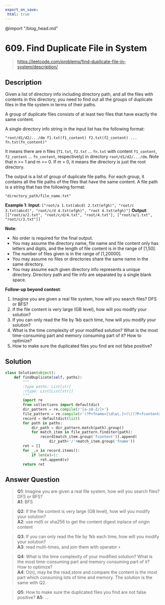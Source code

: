 ```yaml
---
export_on_save:
 html: true
---
```


@import "/blog_head.md"

# 609. Find Duplicate File in System

> <https://leetcode.com/problems/find-duplicate-file-in-system/description/>

## Description

Given a list of directory info including directory path, and all the files with contents in this directory, you need to find out all the groups of duplicate files in the file system in terms of their paths.

A group of duplicate files consists of at least two files that have exactly the same content.

A single directory info string in the input list has the following format:

`"root/d1/d2/.../dm f1.txt(f1_content) f2.txt(f2_content) ... fn.txt(fn_content)"`

It means there are n files (`f1.txt`, `f2.txt` ... `fn.txt` with content `f1_content`, `f2_content` ... `fn_content`, respectively) in directory `root/d1/d2/.../dm`. Note that n >= 1 and m >= 0. If m = 0, it means the directory is just the root directory.

The output is a list of group of duplicate file paths. For each group, it contains all the file paths of the files that have the same content. A file path is a string that has the following format:

`"directory_path/file_name.txt"`

**Example 1**:
**Input**: 
`["root/a 1.txt(abcd) 2.txt(efgh)", "root/c 3.txt(abcd)", "root/c/d 4.txt(efgh)", "root 4.txt(efgh)"]`
**Output**: 
`[["root/a/2.txt", "root/c/d/4.txt", "root/4.txt"], ["root/a/1.txt", "root/c/3.txt"]]`

**Note**:
- No order is required for the final output.
- You may assume the directory name, file name and file content only has letters and digits, and the length of file content is in the range of [1,50].
- The number of files given is in the range of [1,20000].
- You may assume no files or directories share the same name in the same directory.
- You may assume each given directory info represents a unique directory. Directory path and file info are separated by a single blank space.

**Follow-up beyond contest**:
1. Imagine you are given a real file system, how will you search files? DFS or BFS?
1. If the file content is very large (GB level), how will you modify your solution?
1. If you can only read the file by 1kb each time, how will you modify your solution?
1. What is the time complexity of your modified solution? What is the most time-consuming part and memory consuming part of it? How to optimize?
1. How to make sure the duplicated files you find are not false positive?

## Solution

```python {class=line-numbers}
class Solution(object):
    def findDuplicate(self, paths):
        """
        :type paths: List[str]
        :rtype: List[List[str]]
        """
        import re
        from collections import defaultdict
        dir_pattern = re.compile(r'[a-zA-Z/]+')
        file_pattern = re.compile(r'(?P<fname>[\d\w\.]+)\((?P<fcontent>.*?)\)')
        record = defaultdict(list)
        for path in paths:
            dir_path = dir_pattern.match(path).group()
            for match_item in file_pattern.finditer(path):
                record[match_item.group('fcontent')].append(
                    dir_path+'/'+match_item.group('fname'))
        ret = []
        for _,v in record.items():
            if len(v)>1:
                ret.append(v)
        return ret
```

## Answer Question

> **Q1**: Imagine you are given a real file system, how will you search files? DFS or BFS?<br>
**A1**: BFS

> **Q2**: If the file content is very large (GB level), how will you modify your solution?<br>
**A2**: use md5 or sha256 to get the content digest inplace of origin content

> **Q3**: If you can only read the file by 1kb each time, how will you modify your solution?<br>
**A3**: read multi-times, and join them with operator `+`

> **Q4**: What is the time complexity of your modified solution? What is the most time-consuming part and memory consuming part of it? How to optimize?<br>
**A4**: O(n), may be the read,store and compare the content is the most part which consuming lots of time and memory. The solution is the same with Q2.

> **Q5**: How to make sure the duplicated files you find are not false positive?
> **A5**: ...